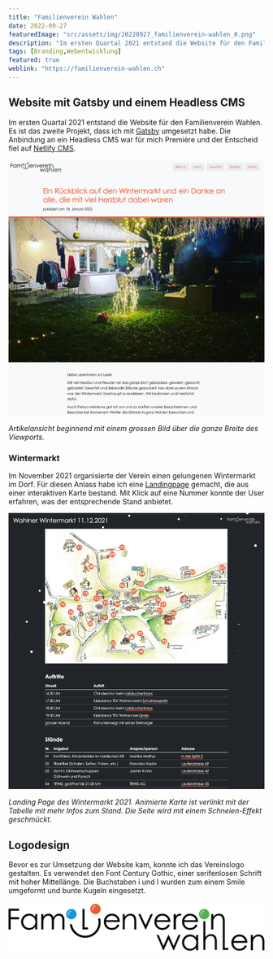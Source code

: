 ```yaml
---
title: "Familienverein Wahlen"
date: 2022-09-27
featuredImage: "src/assets/img/20220927_familienverein-wahlen_0.png"
description: "Im ersten Quartal 2021 entstand die Website für den Familienverein Wahlen. Es ist das zweite Projekt, dass ich mit Gatsby umgesetzt habe."
tags: [Branding,Webentwicklung]
featured: true
weblink: "https://familienverein-wahlen.ch"
---
```

## Website mit Gatsby und einem Headless CMS

Im ersten Quartal 2021 entstand die Website für den Familienverein Wahlen. Es ist das zweite Projekt, dass ich mit [Gatsby](https://www.gatsbyjs.com/) umgesetzt habe. Die Anbindung an ein Headless CMS war für mich Première und der Entscheid fiel auf [Netlify CMS](https://www.netlifycms.org/).

![Beitragsbeispiel, welcher auf familienverein-wahlen.ch veröffentlicht wurde. Screenshot.](src/assets/img/20220927_familienverein-wahlen_1.png)

_Artikelansicht beginnend mit einem grossen Bild über die ganze Breite des Viewports._

### Wintermarkt

Im November 2021 organisierte der Verein einen gelungenen Wintermarkt im Dorf. Für diesen Anlass habe ich eine [Landingpage](https://familienverein-wahlen.ch/wahlner-wintermarkt-2021/) gemacht, die aus einer interaktiven Karte bestand. Mit Klick auf eine Nummer konnte der User erfahren, was der entsprechende Stand anbietet.

![Landingpage Wintermarkt 2021. Screenshot.](src/assets/img/20220927_familienverein-wahlen_2.png)

_Landing Page des Wintermarkt 2021. Animierte Karte ist verlinkt mit der Tabelle mit mehr Infos zum Stand. Die Seite wird mit einem Schneien-Effekt geschmückt._

## Logodesign

Bevor es zur Umsetzung der Website kam, konnte ich das Vereinslogo gestalten. Es verwendet den Font Century Gothic, einer serifenlosen Schrift mit hoher Mittellänge. Die Buchstaben i und l wurden zum einem Smile umgeformt und bunte Kugeln eingesetzt.

![Logo Familienverein Wahlen.](src/assets/img/20220927_familienverein-wahlen_3.png)

